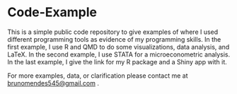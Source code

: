 # Code-Example

This is a simple public code repository to give examples of where I used different programming tools as evidence of my programming skills.
In the first example, I use R and QMD to do some visualizations, data analysis, and LaTeX.
In the second example, I use STATA for a microeconometric analysis.
In the last example, I give the link for my R package and a Shiny app with it.

For more examples, data, or clarification please contact me at brunomendes545@gmail.com .
